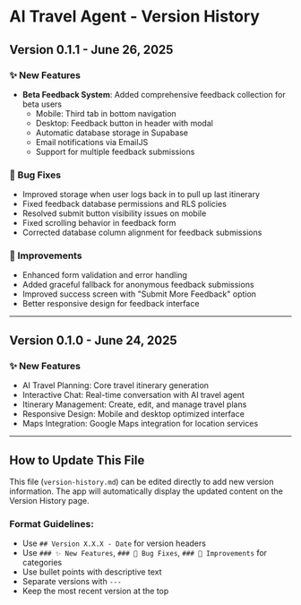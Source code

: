# AI Travel Agent - Version History

## Version 0.1.1 - June 26, 2025
### ✨ New Features
- **Beta Feedback System**: Added comprehensive feedback collection for beta users
  - Mobile: Third tab in bottom navigation
  - Desktop: Feedback button in header with modal
  - Automatic database storage in Supabase
  - Email notifications via EmailJS
  - Support for multiple feedback submissions

### 🐛 Bug Fixes
- Improved storage when user logs back in to pull up last itinerary
- Fixed feedback database permissions and RLS policies
- Resolved submit button visibility issues on mobile
- Fixed scrolling behavior in feedback form
- Corrected database column alignment for feedback submissions

### 🔧 Improvements
- Enhanced form validation and error handling
- Added graceful fallback for anonymous feedback submissions
- Improved success screen with "Submit More Feedback" option
- Better responsive design for feedback interface

---

## Version 0.1.0 - June 24, 2025
### ✨ New Features
- AI Travel Planning: Core travel itinerary generation
- Interactive Chat: Real-time conversation with AI travel agent
- Itinerary Management: Create, edit, and manage travel plans
- Responsive Design: Mobile and desktop optimized interface
- Maps Integration: Google Maps integration for location services

---

## How to Update This File

This file (`version-history.md`) can be edited directly to add new version information. The app will automatically display the updated content on the Version History page.

### Format Guidelines:
- Use `## Version X.X.X - Date` for version headers
- Use `### ✨ New Features`, `### 🐛 Bug Fixes`, `### 🔧 Improvements` for categories
- Use bullet points with descriptive text
- Separate versions with `---`
- Keep the most recent version at the top 